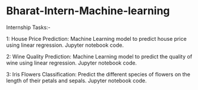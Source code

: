 # Bharat-Intern-Machine-learning
Internship Tasks:-

1: House Price Prediction: Machine Learning model to predict house price using linear regression. Jupyter notebook code.

2: Wine Quality Prediction: Machine Learning model to predict the quality of wine using linear regression. Jupyter notebook code.

3: Iris Flowers Classification: Predict the different species of flowers on the length of their petals and sepals. Jupyter notebook code.
